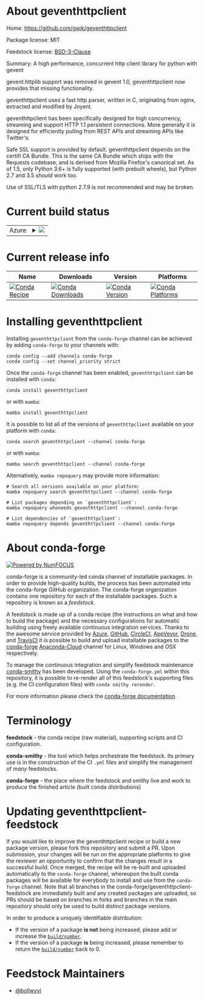 About geventhttpclient
======================

Home: https://github.com/gwik/geventhttpclient

Package license: MIT

Feedstock license: [BSD-3-Clause](https://github.com/conda-forge/geventhttpclient-feedstock/blob/main/LICENSE.txt)

Summary: A high performance, concurrent http client library for python with gevent

gevent.httplib support was removed in gevent 1.0, geventhttpclient now
provides that missing functionality.

geventhttpclient uses a fast http parser, written in C, originating from
nginx, extracted and modified by Joyent.

geventhttpclient has been specifically designed for high concurrency,
streaming and support HTTP 1.1 persistent connections. More generally it is
designed for efficiently pulling from REST APIs and streaming APIs
like Twitter's.

Safe SSL support is provided by default. geventhttpclient depends on
the certifi CA Bundle. This is the same CA Bundle which ships with the
Requests codebase, and is derived from Mozilla Firefox's canonical set.
As of 1.5, only Python 3.6+ is fully supported (with prebuilt wheels),
but Python 2.7 and 3.5 *should* work too.

Use of SSL/TLS with python 2.7.9 is not recommended and may be broken.


Current build status
====================


<table>
    
  <tr>
    <td>Azure</td>
    <td>
      <details>
        <summary>
          <a href="https://dev.azure.com/conda-forge/feedstock-builds/_build/latest?definitionId=8203&branchName=main">
            <img src="https://dev.azure.com/conda-forge/feedstock-builds/_apis/build/status/geventhttpclient-feedstock?branchName=main">
          </a>
        </summary>
        <table>
          <thead><tr><th>Variant</th><th>Status</th></tr></thead>
          <tbody><tr>
              <td>linux_64_python3.10.____cpython</td>
              <td>
                <a href="https://dev.azure.com/conda-forge/feedstock-builds/_build/latest?definitionId=8203&branchName=main">
                  <img src="https://dev.azure.com/conda-forge/feedstock-builds/_apis/build/status/geventhttpclient-feedstock?branchName=main&jobName=linux&configuration=linux_64_python3.10.____cpython" alt="variant">
                </a>
              </td>
            </tr><tr>
              <td>linux_64_python3.7.____cpython</td>
              <td>
                <a href="https://dev.azure.com/conda-forge/feedstock-builds/_build/latest?definitionId=8203&branchName=main">
                  <img src="https://dev.azure.com/conda-forge/feedstock-builds/_apis/build/status/geventhttpclient-feedstock?branchName=main&jobName=linux&configuration=linux_64_python3.7.____cpython" alt="variant">
                </a>
              </td>
            </tr><tr>
              <td>linux_64_python3.8.____cpython</td>
              <td>
                <a href="https://dev.azure.com/conda-forge/feedstock-builds/_build/latest?definitionId=8203&branchName=main">
                  <img src="https://dev.azure.com/conda-forge/feedstock-builds/_apis/build/status/geventhttpclient-feedstock?branchName=main&jobName=linux&configuration=linux_64_python3.8.____cpython" alt="variant">
                </a>
              </td>
            </tr><tr>
              <td>linux_64_python3.9.____cpython</td>
              <td>
                <a href="https://dev.azure.com/conda-forge/feedstock-builds/_build/latest?definitionId=8203&branchName=main">
                  <img src="https://dev.azure.com/conda-forge/feedstock-builds/_apis/build/status/geventhttpclient-feedstock?branchName=main&jobName=linux&configuration=linux_64_python3.9.____cpython" alt="variant">
                </a>
              </td>
            </tr><tr>
              <td>linux_aarch64_python3.10.____cpython</td>
              <td>
                <a href="https://dev.azure.com/conda-forge/feedstock-builds/_build/latest?definitionId=8203&branchName=main">
                  <img src="https://dev.azure.com/conda-forge/feedstock-builds/_apis/build/status/geventhttpclient-feedstock?branchName=main&jobName=linux&configuration=linux_aarch64_python3.10.____cpython" alt="variant">
                </a>
              </td>
            </tr><tr>
              <td>linux_aarch64_python3.7.____cpython</td>
              <td>
                <a href="https://dev.azure.com/conda-forge/feedstock-builds/_build/latest?definitionId=8203&branchName=main">
                  <img src="https://dev.azure.com/conda-forge/feedstock-builds/_apis/build/status/geventhttpclient-feedstock?branchName=main&jobName=linux&configuration=linux_aarch64_python3.7.____cpython" alt="variant">
                </a>
              </td>
            </tr><tr>
              <td>linux_aarch64_python3.8.____cpython</td>
              <td>
                <a href="https://dev.azure.com/conda-forge/feedstock-builds/_build/latest?definitionId=8203&branchName=main">
                  <img src="https://dev.azure.com/conda-forge/feedstock-builds/_apis/build/status/geventhttpclient-feedstock?branchName=main&jobName=linux&configuration=linux_aarch64_python3.8.____cpython" alt="variant">
                </a>
              </td>
            </tr><tr>
              <td>linux_aarch64_python3.9.____cpython</td>
              <td>
                <a href="https://dev.azure.com/conda-forge/feedstock-builds/_build/latest?definitionId=8203&branchName=main">
                  <img src="https://dev.azure.com/conda-forge/feedstock-builds/_apis/build/status/geventhttpclient-feedstock?branchName=main&jobName=linux&configuration=linux_aarch64_python3.9.____cpython" alt="variant">
                </a>
              </td>
            </tr><tr>
              <td>linux_ppc64le_python3.10.____cpython</td>
              <td>
                <a href="https://dev.azure.com/conda-forge/feedstock-builds/_build/latest?definitionId=8203&branchName=main">
                  <img src="https://dev.azure.com/conda-forge/feedstock-builds/_apis/build/status/geventhttpclient-feedstock?branchName=main&jobName=linux&configuration=linux_ppc64le_python3.10.____cpython" alt="variant">
                </a>
              </td>
            </tr><tr>
              <td>linux_ppc64le_python3.7.____cpython</td>
              <td>
                <a href="https://dev.azure.com/conda-forge/feedstock-builds/_build/latest?definitionId=8203&branchName=main">
                  <img src="https://dev.azure.com/conda-forge/feedstock-builds/_apis/build/status/geventhttpclient-feedstock?branchName=main&jobName=linux&configuration=linux_ppc64le_python3.7.____cpython" alt="variant">
                </a>
              </td>
            </tr><tr>
              <td>linux_ppc64le_python3.8.____cpython</td>
              <td>
                <a href="https://dev.azure.com/conda-forge/feedstock-builds/_build/latest?definitionId=8203&branchName=main">
                  <img src="https://dev.azure.com/conda-forge/feedstock-builds/_apis/build/status/geventhttpclient-feedstock?branchName=main&jobName=linux&configuration=linux_ppc64le_python3.8.____cpython" alt="variant">
                </a>
              </td>
            </tr><tr>
              <td>linux_ppc64le_python3.9.____cpython</td>
              <td>
                <a href="https://dev.azure.com/conda-forge/feedstock-builds/_build/latest?definitionId=8203&branchName=main">
                  <img src="https://dev.azure.com/conda-forge/feedstock-builds/_apis/build/status/geventhttpclient-feedstock?branchName=main&jobName=linux&configuration=linux_ppc64le_python3.9.____cpython" alt="variant">
                </a>
              </td>
            </tr><tr>
              <td>osx_64_python3.10.____cpython</td>
              <td>
                <a href="https://dev.azure.com/conda-forge/feedstock-builds/_build/latest?definitionId=8203&branchName=main">
                  <img src="https://dev.azure.com/conda-forge/feedstock-builds/_apis/build/status/geventhttpclient-feedstock?branchName=main&jobName=osx&configuration=osx_64_python3.10.____cpython" alt="variant">
                </a>
              </td>
            </tr><tr>
              <td>osx_64_python3.7.____cpython</td>
              <td>
                <a href="https://dev.azure.com/conda-forge/feedstock-builds/_build/latest?definitionId=8203&branchName=main">
                  <img src="https://dev.azure.com/conda-forge/feedstock-builds/_apis/build/status/geventhttpclient-feedstock?branchName=main&jobName=osx&configuration=osx_64_python3.7.____cpython" alt="variant">
                </a>
              </td>
            </tr><tr>
              <td>osx_64_python3.8.____cpython</td>
              <td>
                <a href="https://dev.azure.com/conda-forge/feedstock-builds/_build/latest?definitionId=8203&branchName=main">
                  <img src="https://dev.azure.com/conda-forge/feedstock-builds/_apis/build/status/geventhttpclient-feedstock?branchName=main&jobName=osx&configuration=osx_64_python3.8.____cpython" alt="variant">
                </a>
              </td>
            </tr><tr>
              <td>osx_64_python3.9.____cpython</td>
              <td>
                <a href="https://dev.azure.com/conda-forge/feedstock-builds/_build/latest?definitionId=8203&branchName=main">
                  <img src="https://dev.azure.com/conda-forge/feedstock-builds/_apis/build/status/geventhttpclient-feedstock?branchName=main&jobName=osx&configuration=osx_64_python3.9.____cpython" alt="variant">
                </a>
              </td>
            </tr><tr>
              <td>osx_arm64_python3.10.____cpython</td>
              <td>
                <a href="https://dev.azure.com/conda-forge/feedstock-builds/_build/latest?definitionId=8203&branchName=main">
                  <img src="https://dev.azure.com/conda-forge/feedstock-builds/_apis/build/status/geventhttpclient-feedstock?branchName=main&jobName=osx&configuration=osx_arm64_python3.10.____cpython" alt="variant">
                </a>
              </td>
            </tr><tr>
              <td>osx_arm64_python3.8.____cpython</td>
              <td>
                <a href="https://dev.azure.com/conda-forge/feedstock-builds/_build/latest?definitionId=8203&branchName=main">
                  <img src="https://dev.azure.com/conda-forge/feedstock-builds/_apis/build/status/geventhttpclient-feedstock?branchName=main&jobName=osx&configuration=osx_arm64_python3.8.____cpython" alt="variant">
                </a>
              </td>
            </tr><tr>
              <td>osx_arm64_python3.9.____cpython</td>
              <td>
                <a href="https://dev.azure.com/conda-forge/feedstock-builds/_build/latest?definitionId=8203&branchName=main">
                  <img src="https://dev.azure.com/conda-forge/feedstock-builds/_apis/build/status/geventhttpclient-feedstock?branchName=main&jobName=osx&configuration=osx_arm64_python3.9.____cpython" alt="variant">
                </a>
              </td>
            </tr><tr>
              <td>win_64_python3.10.____cpython</td>
              <td>
                <a href="https://dev.azure.com/conda-forge/feedstock-builds/_build/latest?definitionId=8203&branchName=main">
                  <img src="https://dev.azure.com/conda-forge/feedstock-builds/_apis/build/status/geventhttpclient-feedstock?branchName=main&jobName=win&configuration=win_64_python3.10.____cpython" alt="variant">
                </a>
              </td>
            </tr><tr>
              <td>win_64_python3.7.____cpython</td>
              <td>
                <a href="https://dev.azure.com/conda-forge/feedstock-builds/_build/latest?definitionId=8203&branchName=main">
                  <img src="https://dev.azure.com/conda-forge/feedstock-builds/_apis/build/status/geventhttpclient-feedstock?branchName=main&jobName=win&configuration=win_64_python3.7.____cpython" alt="variant">
                </a>
              </td>
            </tr><tr>
              <td>win_64_python3.8.____cpython</td>
              <td>
                <a href="https://dev.azure.com/conda-forge/feedstock-builds/_build/latest?definitionId=8203&branchName=main">
                  <img src="https://dev.azure.com/conda-forge/feedstock-builds/_apis/build/status/geventhttpclient-feedstock?branchName=main&jobName=win&configuration=win_64_python3.8.____cpython" alt="variant">
                </a>
              </td>
            </tr><tr>
              <td>win_64_python3.9.____cpython</td>
              <td>
                <a href="https://dev.azure.com/conda-forge/feedstock-builds/_build/latest?definitionId=8203&branchName=main">
                  <img src="https://dev.azure.com/conda-forge/feedstock-builds/_apis/build/status/geventhttpclient-feedstock?branchName=main&jobName=win&configuration=win_64_python3.9.____cpython" alt="variant">
                </a>
              </td>
            </tr>
          </tbody>
        </table>
      </details>
    </td>
  </tr>
</table>

Current release info
====================

| Name | Downloads | Version | Platforms |
| --- | --- | --- | --- |
| [![Conda Recipe](https://img.shields.io/badge/recipe-geventhttpclient-green.svg)](https://anaconda.org/conda-forge/geventhttpclient) | [![Conda Downloads](https://img.shields.io/conda/dn/conda-forge/geventhttpclient.svg)](https://anaconda.org/conda-forge/geventhttpclient) | [![Conda Version](https://img.shields.io/conda/vn/conda-forge/geventhttpclient.svg)](https://anaconda.org/conda-forge/geventhttpclient) | [![Conda Platforms](https://img.shields.io/conda/pn/conda-forge/geventhttpclient.svg)](https://anaconda.org/conda-forge/geventhttpclient) |

Installing geventhttpclient
===========================

Installing `geventhttpclient` from the `conda-forge` channel can be achieved by adding `conda-forge` to your channels with:

```
conda config --add channels conda-forge
conda config --set channel_priority strict
```

Once the `conda-forge` channel has been enabled, `geventhttpclient` can be installed with `conda`:

```
conda install geventhttpclient
```

or with `mamba`:

```
mamba install geventhttpclient
```

It is possible to list all of the versions of `geventhttpclient` available on your platform with `conda`:

```
conda search geventhttpclient --channel conda-forge
```

or with `mamba`:

```
mamba search geventhttpclient --channel conda-forge
```

Alternatively, `mamba repoquery` may provide more information:

```
# Search all versions available on your platform:
mamba repoquery search geventhttpclient --channel conda-forge

# List packages depending on `geventhttpclient`:
mamba repoquery whoneeds geventhttpclient --channel conda-forge

# List dependencies of `geventhttpclient`:
mamba repoquery depends geventhttpclient --channel conda-forge
```


About conda-forge
=================

[![Powered by
NumFOCUS](https://img.shields.io/badge/powered%20by-NumFOCUS-orange.svg?style=flat&colorA=E1523D&colorB=007D8A)](https://numfocus.org)

conda-forge is a community-led conda channel of installable packages.
In order to provide high-quality builds, the process has been automated into the
conda-forge GitHub organization. The conda-forge organization contains one repository
for each of the installable packages. Such a repository is known as a *feedstock*.

A feedstock is made up of a conda recipe (the instructions on what and how to build
the package) and the necessary configurations for automatic building using freely
available continuous integration services. Thanks to the awesome service provided by
[Azure](https://azure.microsoft.com/en-us/services/devops/), [GitHub](https://github.com/),
[CircleCI](https://circleci.com/), [AppVeyor](https://www.appveyor.com/),
[Drone](https://cloud.drone.io/welcome), and [TravisCI](https://travis-ci.com/)
it is possible to build and upload installable packages to the
[conda-forge](https://anaconda.org/conda-forge) [Anaconda-Cloud](https://anaconda.org/)
channel for Linux, Windows and OSX respectively.

To manage the continuous integration and simplify feedstock maintenance
[conda-smithy](https://github.com/conda-forge/conda-smithy) has been developed.
Using the ``conda-forge.yml`` within this repository, it is possible to re-render all of
this feedstock's supporting files (e.g. the CI configuration files) with ``conda smithy rerender``.

For more information please check the [conda-forge documentation](https://conda-forge.org/docs/).

Terminology
===========

**feedstock** - the conda recipe (raw material), supporting scripts and CI configuration.

**conda-smithy** - the tool which helps orchestrate the feedstock.
                   Its primary use is in the construction of the CI ``.yml`` files
                   and simplify the management of *many* feedstocks.

**conda-forge** - the place where the feedstock and smithy live and work to
                  produce the finished article (built conda distributions)


Updating geventhttpclient-feedstock
===================================

If you would like to improve the geventhttpclient recipe or build a new
package version, please fork this repository and submit a PR. Upon submission,
your changes will be run on the appropriate platforms to give the reviewer an
opportunity to confirm that the changes result in a successful build. Once
merged, the recipe will be re-built and uploaded automatically to the
`conda-forge` channel, whereupon the built conda packages will be available for
everybody to install and use from the `conda-forge` channel.
Note that all branches in the conda-forge/geventhttpclient-feedstock are
immediately built and any created packages are uploaded, so PRs should be based
on branches in forks and branches in the main repository should only be used to
build distinct package versions.

In order to produce a uniquely identifiable distribution:
 * If the version of a package **is not** being increased, please add or increase
   the [``build/number``](https://docs.conda.io/projects/conda-build/en/latest/resources/define-metadata.html#build-number-and-string).
 * If the version of a package **is** being increased, please remember to return
   the [``build/number``](https://docs.conda.io/projects/conda-build/en/latest/resources/define-metadata.html#build-number-and-string)
   back to 0.

Feedstock Maintainers
=====================

* [@bollwyvl](https://github.com/bollwyvl/)


